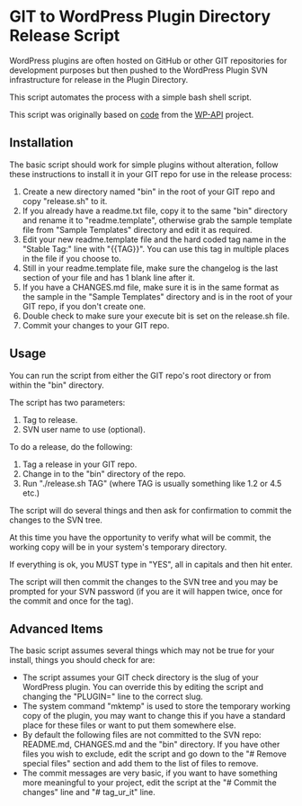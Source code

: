 # GIT to WordPress Plugin Directory Release Script

WordPress plugins are often hosted on GitHub or other GIT repositories for development purposes but then pushed to the WordPress Plugin SVN infrastructure for release in the Plugin Directory.

This script automates the process with a simple bash shell script.

This script was originally based on [code](https://github.com/WP-API/WP-API/blob/develop/bin/release.sh) from the [WP-API](https://github.com/WP-API/WP-API) project.

## Installation

The basic script should work for simple plugins without alteration, follow these instructions to install it in your GIT repo for use in the release process:

1. Create a new directory named "bin" in the root of your GIT repo and copy "release.sh" to it.
2. If you already have a readme.txt file, copy it to the same "bin" directory and rename it to "readme.template", otherwise grab the sample template file from "Sample Templates" directory and edit it as required.
3. Edit your new readme.template file and the hard coded tag name in the "Stable Tag:" line with "{{TAG}}".  You can use this tag in multiple places in the file if you choose to.
4. Still in your readme.template file, make sure the changelog is the last section of your file and has 1 blank line after it.
5. If you have a CHANGES.md file, make sure it is in the same format as the sample in the "Sample Templates" directory and is in the root of your GIT repo, if you don't create one.
6. Double check to make sure your execute bit is set on the release.sh file.
7. Commit your changes to your GIT repo.

## Usage

You can run the script from either the GIT repo's root directory or from within the "bin" directory.

The script has two parameters:

1. Tag to release.
2. SVN user name to use (optional).

To do a release, do the following:

1. Tag a release in your GIT repo.
2. Change in to the "bin" directory of the repo.
3. Run "./release.sh TAG" (where TAG is usually something like 1.2 or 4.5 etc.)

The script will do several things and then ask for confirmation to commit the changes to the SVN tree.

At this time you have the opportunity to verify what will be commit, the working copy will be in your system's temporary directory.

If everything is ok, you MUST type in "YES", all in capitals and then hit enter.

The script will then commit the changes to the SVN tree and you may be prompted for your SVN password (if you are it will happen twice, once for the commit and once for the tag).

## Advanced Items

The basic script assumes several things which may not be true for your install, things you should check for are:

- The script assumes your GIT check directory is the slug of your WordPress plugin.  You can override this by editing the script and changing the "PLUGIN=" line to the correct slug.
- The system command "mktemp" is used to store the temporary working copy of the plugin, you may want to change this if you have a standard place for these files or want to put them somewhere else.
- By default the following files are not committed to the SVN repo: README.md, CHANGES.md and the "bin" directory.  If you have other files you wish to exclude, edit the script and go down to the "# Remove special files" section and add them to the list of files to remove.
- The commit messages are very basic, if you want to have something more meaningful to your project, edit the script at the "# Commit the changes" line and "# tag_ur_it" line.